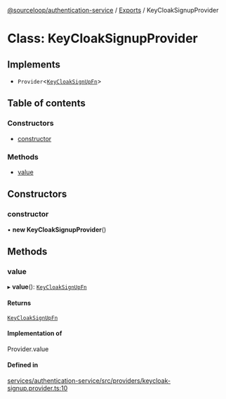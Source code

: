[@sourceloop/authentication-service](../README.md) / [Exports](../modules.md) / KeyCloakSignupProvider

# Class: KeyCloakSignupProvider

## Implements

- `Provider`<[`KeyCloakSignUpFn`](../modules.md#keycloaksignupfn)\>

## Table of contents

### Constructors

- [constructor](KeyCloakSignupProvider.md#constructor)

### Methods

- [value](KeyCloakSignupProvider.md#value)

## Constructors

### constructor

• **new KeyCloakSignupProvider**()

## Methods

### value

▸ **value**(): [`KeyCloakSignUpFn`](../modules.md#keycloaksignupfn)

#### Returns

[`KeyCloakSignUpFn`](../modules.md#keycloaksignupfn)

#### Implementation of

Provider.value

#### Defined in

[services/authentication-service/src/providers/keycloak-signup.provider.ts:10](https://github.com/sourcefuse/loopback4-microservice-catalog/blob/00e854d46/services/authentication-service/src/providers/keycloak-signup.provider.ts#L10)
